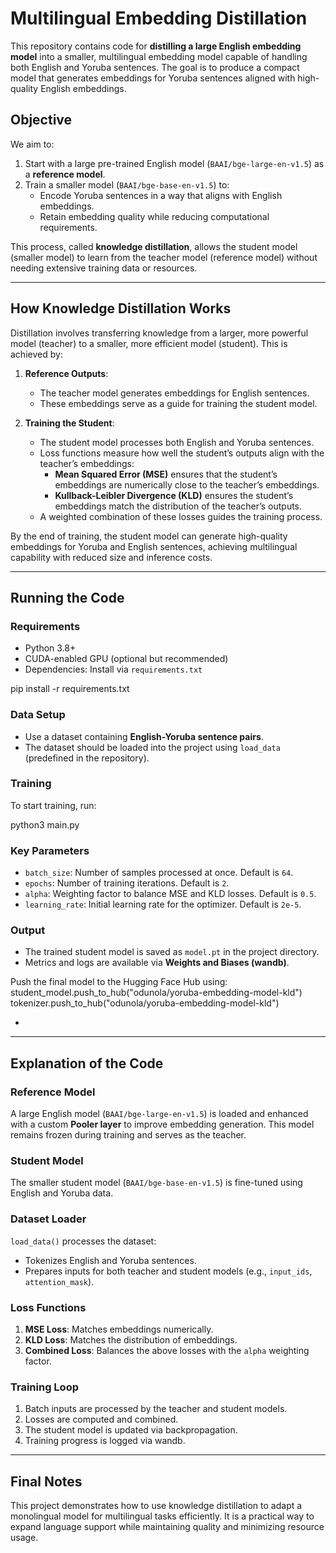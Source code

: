 # **Multilingual Embedding Distillation**

This repository contains code for **distilling a large English embedding model** into a smaller, multilingual embedding model capable of handling both English and Yoruba sentences. The goal is to produce a compact model that generates embeddings for Yoruba sentences aligned with high-quality English embeddings.

## **Objective**

We aim to:

1. Start with a large pre-trained English model (`BAAI/bge-large-en-v1.5`) as a **reference model**.  
2. Train a smaller model (`BAAI/bge-base-en-v1.5`) to:  
   * Encode Yoruba sentences in a way that aligns with English embeddings.  
   * Retain embedding quality while reducing computational requirements.

This process, called **knowledge distillation**, allows the student model (smaller model) to learn from the teacher model (reference model) without needing extensive training data or resources.

---

## **How Knowledge Distillation Works**

Distillation involves transferring knowledge from a larger, more powerful model (teacher) to a smaller, more efficient model (student). This is achieved by:

1. **Reference Outputs**:

   * The teacher model generates embeddings for English sentences.  
   * These embeddings serve as a guide for training the student model.  
2. **Training the Student**:

   * The student model processes both English and Yoruba sentences.  
   * Loss functions measure how well the student’s outputs align with the teacher’s embeddings:  
     * **Mean Squared Error (MSE)** ensures that the student’s embeddings are numerically close to the teacher’s embeddings.  
     * **Kullback-Leibler Divergence (KLD)** ensures the student’s embeddings match the distribution of the teacher’s outputs.  
   * A weighted combination of these losses guides the training process.

By the end of training, the student model can generate high-quality embeddings for Yoruba and English sentences, achieving multilingual capability with reduced size and inference costs.

---

## **Running the Code**

### **Requirements**

* Python 3.8+  
* CUDA-enabled GPU (optional but recommended)  
* Dependencies: Install via `requirements.txt`

pip install \-r requirements.txt

### **Data Setup**

* Use a dataset containing **English-Yoruba sentence pairs**.  
* The dataset should be loaded into the project using `load_data` (predefined in the repository).

### **Training**

To start training, run:

python3 main.py

### **Key Parameters**

* `batch_size`: Number of samples processed at once. Default is `64`.  
* `epochs`: Number of training iterations. Default is `2`.  
* `alpha`: Weighting factor to balance MSE and KLD losses. Default is `0.5`.  
* `learning_rate`: Initial learning rate for the optimizer. Default is `2e-5`.

### **Output**

* The trained student model is saved as `model.pt` in the project directory.  
* Metrics and logs are available via **Weights and Biases (wandb)**.

Push the final model to the Hugging Face Hub using:  
 student\_model.push\_to\_hub("odunola/yoruba-embedding-model-kld")  
tokenizer.push\_to\_hub("odunola/yoruba-embedding-model-kld")

* 

---

## **Explanation of the Code**

### **Reference Model**

A large English model (`BAAI/bge-large-en-v1.5`) is loaded and enhanced with a custom **Pooler layer** to improve embedding generation. This model remains frozen during training and serves as the teacher.

### **Student Model**

The smaller student model (`BAAI/bge-base-en-v1.5`) is fine-tuned using English and Yoruba data.

### **Dataset Loader**

`load_data()` processes the dataset:

* Tokenizes English and Yoruba sentences.  
* Prepares inputs for both teacher and student models (e.g., `input_ids`, `attention_mask`).

### **Loss Functions**

1. **MSE Loss**: Matches embeddings numerically.  
2. **KLD Loss**: Matches the distribution of embeddings.  
3. **Combined Loss**: Balances the above losses with the `alpha` weighting factor.

### **Training Loop**

1. Batch inputs are processed by the teacher and student models.  
2. Losses are computed and combined.  
3. The student model is updated via backpropagation.  
4. Training progress is logged via wandb.

---

## **Final Notes**

This project demonstrates how to use knowledge distillation to adapt a monolingual model for multilingual tasks efficiently. It is a practical way to expand language support while maintaining quality and minimizing resource usage.

